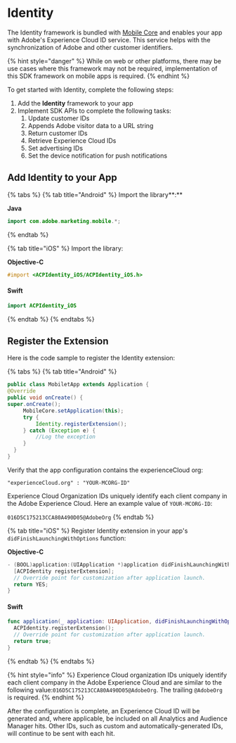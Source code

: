 # Identity

The Identity framework is bundled with [Mobile Core](../) and enables your app with Adobe's Experience Cloud ID service. This service helps with the synchronization of Adobe and other customer identifiers. 

{% hint style="danger" %}
While on web or other platforms, there may be use cases where this framework may not be required, implementation of this SDK framework on mobile apps is required.
{% endhint %}

To get started with Identity, complete the following steps:

1. Add the **Identity** framework to your app
2. Implement SDK APIs to complete the following tasks:
   1. Update customer IDs
   2. Appends Adobe visitor data to a URL string
   3. Return customer IDs
   4. Retrieve Experience Cloud IDs
   5. Set advertising IDs
   6. Set the device notification for push notifications

## Add Identity to your App

{% tabs %}
{% tab title="Android" %}
Import the library**:**

**Java**

```java
import com.adobe.marketing.mobile.*;
```
{% endtab %}

{% tab title="iOS" %}
Import the library:

**Objective-C**

```objectivec
#import <ACPIdentity_iOS/ACPIdentity_iOS.h>
```

#### Swift

```swift
import ACPIdentity_iOS
```
{% endtab %}
{% endtabs %}

## **Register the Extension**

Here is the code sample to register the Identity extension:

{% tabs %}
{% tab title="Android" %}
```java
public class MobiletApp extends Application {
@Override
public void onCreate() {
super.onCreate();
     MobileCore.setApplication(this);
     try {
         Identity.registerExtension();
     } catch (Exception e) {
         //Log the exception
     }
  }
}
```

Verify that the app configuration contains the experienceCloud org:

```text
"experienceCloud.org" : "YOUR-MCORG-ID"
```

Experience Cloud Organization IDs uniquely identify each client company in the Adobe Experience Cloud. Here an example value of `YOUR-MCORG-ID`:

`016D5C175213CCA80A490D05@AdobeOrg`
{% endtab %}

{% tab title="iOS" %}
Register Identity extension in your app's `didFinishLaunchingWithOptions` function:

**Objective-C**

```objectivec
- (BOOL)application:(UIApplication *)application didFinishLaunchingWithOptions:(NSDictionary *)launchOptions {
  [ACPIdentity registerExtension];
  // Override point for customization after application launch.
  return YES;
}
```

#### Swift

```swift
func application(_ application: UIApplication, didFinishLaunchingWithOptions launchOptions: [UIApplication.LaunchOptionsKey: Any]?) -> Bool {
  ACPIdentity.registerExtension();
  // Override point for customization after application launch.
  return true;
}
```
{% endtab %}
{% endtabs %}

{% hint style="info" %}
Experience Cloud organization IDs uniquely identify each client company in the Adobe Experience Cloud and are similar to the following value:`016D5C175213CCA80A490D05@AdobeOrg`. The trailing `@AdobeOrg` is required.
{% endhint %}

After the configuration is complete, an Experience Cloud ID will be generated and, where applicable, be included on all Analytics and Audience Manager hits. Other IDs, such as custom and automatically-generated IDs, will continue to be sent with each hit.  



